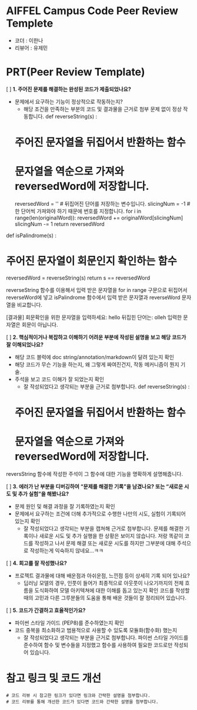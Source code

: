 # AIFFEL Campus Code Peer Review Templete
- 코더 : 이한나
- 리뷰어 : 유제민


# PRT(Peer Review Template)
[ ]  **1. 주어진 문제를 해결하는 완성된 코드가 제출되었나요?**
- 문제에서 요구하는 기능이 정상적으로 작동하는지?
    - 해당 조건을 만족하는 부분의 코드 및 결과물을 근거로 첨부
문제 없이 정상 작동합니다.
def reverseString(s) :
  # 주어진 문자열을 뒤집어서 반환하는 함수
  # 문자열을 역순으로 가져와 reversedWord에 저장합니다.
  reversedWord = ''  # 뒤집어진 단어를 저장하는 변수입니다.
  slicingNum = -1    # 한 단어씩 가져와야 하기 때문에 번호를 지정합니다.
  for i in range(len(originalWord)):
      reversedWord += originalWord[slicingNum]
      slicingNum -= 1
  return reversedWord

def isPalindrome(s) :
  # 주어진 문자열이 회문인지 확인하는 함수
  reversedWord = reverseString(s)
  return s == reversedWord

reverseString  함수를 이용해서 입력 받은 문자열을 for in range 구문으로 뒤집어서 reverseWord에 넣고
isPalindrome 함수에서 입력 받은 문자열과 reverseWord 문자열을 비교합니다.

[결과물]
회문확인을 위한 문자열을 입력하세요: hello
뒤집힌 단어는: olleh
입력한 문자열은 회문이 아닙니다.


[ ]  **2. 핵심적이거나 복잡하고 이해하기 어려운 부분에 작성된 설명을 보고 해당 코드가 잘 이해되었나요?**
- 해당 코드 블럭에 doc string/annotation/markdown이 달려 있는지 확인
- 해당 코드가 무슨 기능을 하는지, 왜 그렇게 짜여진건지, 작동 메커니즘이 뭔지 기술.
- 주석을 보고 코드 이해가 잘 되었는지 확인
    - 잘 작성되었다고 생각되는 부분을 근거로 첨부합니다.
def reverseString(s) :
  # 주어진 문자열을 뒤집어서 반환하는 함수
  # 문자열을 역순으로 가져와 reversedWord에 저장합니다.

reversString 함수에 작성한 주석이 그 함수에 대한 기능을 명확하게 설명해줍니다.

        
[ ]  **3. 에러가 난 부분을 디버깅하여 “문제를 해결한 기록”을 남겼나요? 또는 “새로운 시도 및 추가 실험”을 해봤나요?**
- 문제 원인 및 해결 과정을 잘 기록하였는지 확인
- 문제에서 요구하는 조건에 더해 추가적으로 수행한 나만의 시도, 실험이 기록되어 있는지 확인
    - 잘 작성되었다고 생각되는 부분을 캡쳐해 근거로 첨부합니다.
문제를 해결한 기록이나 새로운 시도 및 추가 실행을 한 상황은 보이지 않습니다.
저랑 똑같이 코드를 작성하고 나서 문제 해결 또는 새로운 시도를 하지만 그부분에 대해 주석으로 작성하는게 익숙하지 않네요...ㅋㅋ
   
[ ]  **4. 회고를 잘 작성했나요?**
- 프로젝트 결과물에 대해 배운점과 아쉬운점, 느낀점 등이 상세히 기록 되어 있나요?
	- 딥러닝 모델의 경우, 인풋이 들어가 최종적으로 아웃풋이 나오기까지의 전체 흐름을 도식화하여 모델 아키텍쳐에 대한 이해를 돕고 있는지 확인
코드를 작성할 때의 고민과 다른 그루분들의 도움을 통해 배운 것들이 잘 정리되어 있습니다.
        
[ ]  **5. 코드가 간결하고 효율적인가요?**
- 파이썬 스타일 가이드 (PEP8)를 준수하였는지 확인
- 코드 중복을 최소화하고 범용적으로 사용할 수 있도록 모듈화(함수화) 했는지
    - 잘 작성되었다고 생각되는 부분을 근거로 첨부합니다.
파이썬 스타일 가이드를 준수하여 함수 및 변수들을 지정했고
함수를 사용하여 필요한 코드로만 작성되어 있습니다.

# 참고 링크 및 코드 개선
```
# 코드 리뷰 시 참고한 링크가 있다면 링크와 간략한 설명을 첨부합니다.
# 코드 리뷰를 통해 개선한 코드가 있다면 코드와 간략한 설명을 첨부합니다.
```
